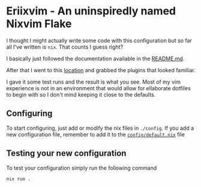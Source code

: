 # Eriixvim - An uninspiredly named Nixvim Flake
I thought I might actually write some code with this configuration but so far all I've written is `nix`. That counts I guess right?

I basically just followed the documentation available in the [README.md](https://github.com/nix-community/nixvim). 

After that I went to this [location](https://nix-community.github.io/nixvim/) and grabbed the plugins that looked familiar.

I gave it some test runs and the result is what you see. Most of my vim experience is not in an environment that would allow for ellaborate dotfiles to begin with so I don't mind keeping it close to the defaults. 

## Configuring

To start configuring, just add or modify the nix files in `./config`.
If you add a new configuration file, remember to add it to the
[`config/default.nix`](./config/default.nix) file

## Testing your new configuration

To test your configuration simply run the following command

```
nix run .
```
